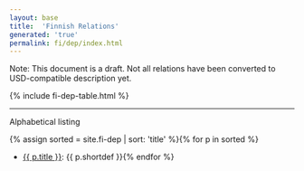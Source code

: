 ```yaml
---
layout: base
title:  'Finnish Relations'
generated: 'true'
permalink: fi/dep/index.html
---
```


Note: This document is a draft. Not all relations have been converted to USD-compatible description yet.

{% include fi-dep-table.html %}

----------

Alphabetical listing

{% assign sorted = site.fi-dep | sort: 'title' %}{% for p in sorted %}
* [{{ p.title }}](): {{ p.shortdef }}{% endfor %}
